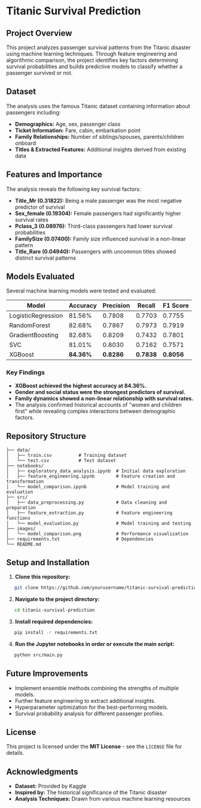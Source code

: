 # Titanic Survival Prediction

## Project Overview
This project analyzes passenger survival patterns from the Titanic disaster using machine learning techniques. Through feature engineering and algorithmic comparison, the project identifies key factors determining survival probabilities and builds predictive models to classify whether a passenger survived or not.

## Dataset
The analysis uses the famous Titanic dataset containing information about passengers including:
- **Demographics:** Age, sex, passenger class
- **Ticket Information:** Fare, cabin, embarkation point
- **Family Relationships:** Number of siblings/spouses, parents/children onboard
- **Titles & Extracted Features:** Additional insights derived from existing data

## Features and Importance
The analysis reveals the following key survival factors:
- **Title_Mr (0.31822):** Being a male passenger was the most negative predictor of survival
- **Sex_female (0.19304):** Female passengers had significantly higher survival rates
- **Pclass_3 (0.08976):** Third-class passengers had lower survival probabilities
- **FamilySize (0.07400):** Family size influenced survival in a non-linear pattern
- **Title_Rare (0.04940):** Passengers with uncommon titles showed distinct survival patterns

## Models Evaluated
Several machine learning models were tested and evaluated:

| Model               | Accuracy | Precision | Recall  | F1 Score |
|---------------------|----------|-----------|---------|----------|
| LogisticRegression | 81.56%   | 0.7808    | 0.7703  | 0.7755   |
| RandomForest       | 82.68%   | 0.7867    | 0.7973  | 0.7919   |
| GradientBoosting   | 82.68%   | 0.8209    | 0.7432  | 0.7801   |
| SVC                | 81.01%   | 0.8030    | 0.7162  | 0.7571   |
| XGBoost            | **84.36%** | **0.8286** | **0.7838** | **0.8056** |

### Key Findings
- **XGBoost achieved the highest accuracy at 84.36%.**
- **Gender and social status were the strongest predictors of survival.**
- **Family dynamics showed a non-linear relationship with survival rates.**
- The analysis confirmed historical accounts of "women and children first" while revealing complex interactions between demographic factors.

## Repository Structure
```
├── data/
│   ├── train.csv          # Training dataset
│   └── test.csv           # Test dataset
├── notebooks/
│   ├── exploratory_data_analysis.ipynb  # Initial data exploration
│   ├── feature_engineering.ipynb        # Feature creation and transformation
│   └── model_comparison.ipynb           # Model training and evaluation
├── src/
│   ├── data_preprocessing.py            # Data cleaning and preparation
│   ├── feature_extraction.py            # Feature engineering functions
│   └── model_evaluation.py              # Model training and testing
├── images/
│   └── model_comparison.png             # Performance visualization
├── requirements.txt                     # Dependencies
└── README.md
```

## Setup and Installation

1. **Clone this repository:**
```sh
   git clone https://github.com/yourusername/titanic-survival-prediction.git
```

2. **Navigate to the project directory:**
```sh
   cd titanic-survival-prediction
```

3. **Install required dependencies:**
```sh
   pip install -r requirements.txt
```

4. **Run the Jupyter notebooks in order or execute the main script:**
```sh
   python src/main.py
```

## Future Improvements
- Implement ensemble methods combining the strengths of multiple models.
- Further feature engineering to extract additional insights.
- Hyperparameter optimization for the best-performing models.
- Survival probability analysis for different passenger profiles.

## License
This project is licensed under the **MIT License** - see the `LICENSE` file for details.

## Acknowledgments
- **Dataset:** Provided by Kaggle
- **Inspired by:** The historical significance of the Titanic disaster
- **Analysis Techniques:** Drawn from various machine learning resources

